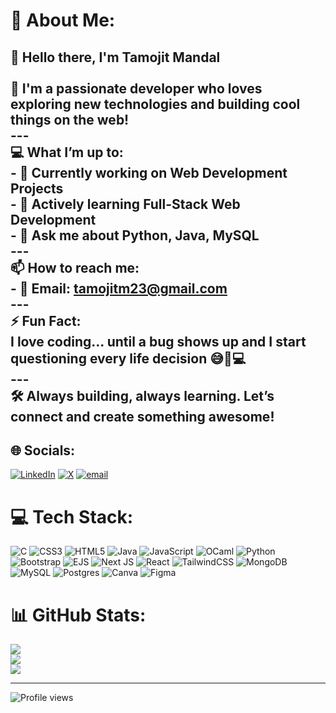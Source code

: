 # 💫 About Me:
## 👋 Hello there, I'm **Tamojit Mandal**<br><br>🚀 I'm a **passionate developer** who loves exploring new technologies and building cool things on the web!<br>---<br> 💻 What I’m up to:<br>- 🔭 Currently working on **Web Development Projects**<br>- 🌱 Actively learning **Full-Stack Web Development**<br>- 💬 Ask me about **Python**, **Java**, **MySQL**<br>---<br> 📫 How to reach me:<br>- 📧 Email: **tamojitm23@gmail.com**<br>---<br>⚡ Fun Fact:<br>I **love coding**... until a bug shows up and I start questioning every life decision 😅🐛💻<br>---<br>🛠️ Always building, always learning. Let’s connect and create something awesome!<br>


## 🌐 Socials:
[![LinkedIn](https://img.shields.io/badge/LinkedIn-%230077B5.svg?logo=linkedin&logoColor=white)](https://linkedin.com/in/TamojitMandal) [![X](https://img.shields.io/badge/X-black.svg?logo=X&logoColor=white)](https://x.com/TamojitMandal7) [![email](https://img.shields.io/badge/Email-D14836?logo=gmail&logoColor=white)](mailto:tamojitm23@gmail.com) 

# 💻 Tech Stack:
![C](https://img.shields.io/badge/c-%2300599C.svg?style=for-the-badge&logo=c&logoColor=white) ![CSS3](https://img.shields.io/badge/css3-%231572B6.svg?style=for-the-badge&logo=css3&logoColor=white) ![HTML5](https://img.shields.io/badge/html5-%23E34F26.svg?style=for-the-badge&logo=html5&logoColor=white) ![Java](https://img.shields.io/badge/java-%23ED8B00.svg?style=for-the-badge&logo=openjdk&logoColor=white) ![JavaScript](https://img.shields.io/badge/javascript-%23323330.svg?style=for-the-badge&logo=javascript&logoColor=%23F7DF1E) ![OCaml](https://img.shields.io/badge/OCaml-%23E98407.svg?style=for-the-badge&logo=ocaml&logoColor=white) ![Python](https://img.shields.io/badge/python-3670A0?style=for-the-badge&logo=python&logoColor=ffdd54) ![Bootstrap](https://img.shields.io/badge/bootstrap-%238511FA.svg?style=for-the-badge&logo=bootstrap&logoColor=white) ![EJS](https://img.shields.io/badge/ejs-%23B4CA65.svg?style=for-the-badge&logo=ejs&logoColor=black) ![Next JS](https://img.shields.io/badge/Next-black?style=for-the-badge&logo=next.js&logoColor=white) ![React](https://img.shields.io/badge/react-%2320232a.svg?style=for-the-badge&logo=react&logoColor=%2361DAFB) ![TailwindCSS](https://img.shields.io/badge/tailwindcss-%2338B2AC.svg?style=for-the-badge&logo=tailwind-css&logoColor=white) ![MongoDB](https://img.shields.io/badge/MongoDB-%234ea94b.svg?style=for-the-badge&logo=mongodb&logoColor=white) ![MySQL](https://img.shields.io/badge/mysql-4479A1.svg?style=for-the-badge&logo=mysql&logoColor=white) ![Postgres](https://img.shields.io/badge/postgres-%23316192.svg?style=for-the-badge&logo=postgresql&logoColor=white) ![Canva](https://img.shields.io/badge/Canva-%2300C4CC.svg?style=for-the-badge&logo=Canva&logoColor=white) ![Figma](https://img.shields.io/badge/figma-%23F24E1E.svg?style=for-the-badge&logo=figma&logoColor=white)
# 📊 GitHub Stats:
![](https://github-readme-stats.vercel.app/api?username=TamojitMandal&theme=dark&hide_border=false&include_all_commits=false&count_private=false)<br/>
![](https://nirzak-streak-stats.vercel.app/?user=TamojitMandal&theme=dark&hide_border=false)<br/>
![](https://github-readme-stats.vercel.app/api/top-langs/?username=TamojitMandal&theme=dark&hide_border=false&include_all_commits=false&count_private=false&layout=compact)

---
![Profile views](https://komarev.com/ghpvc/?username=TamojitMandal&label=Profile%20views&color=0e75b6&style=flat)


<!-- Proudly created with GPRM ( https://gprm.itsvg.in ) -->
